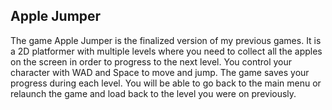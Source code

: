 **Apple Jumper**    
-----------------------
The game Apple Jumper is the finalized version of my previous games. It is a 2D platformer with multiple levels where you need to collect all the apples on the screen in order to progress to the next level. You control your character with WAD and Space to move and jump. The game saves your progress during each level. You will be able to go back to the main menu or relaunch the game and load back to the level you were on previously. 

  
